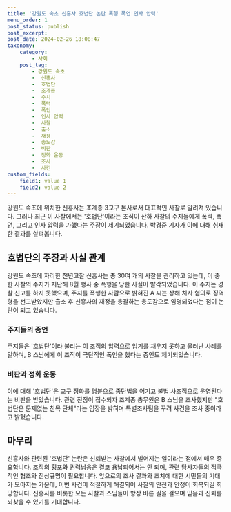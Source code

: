 ```yaml
---
title: '강원도 속초 신흥사 호법단 논란 폭행 폭언 인사 압력'
menu_order: 1
post_status: publish
post_excerpt: 
post_date: 2024-02-26 18:08:47
taxonomy:
    category:
        - 사회
    post_tag:
        - 강원도 속초
        -  신흥사
        -  호법단
        -  조계종
        -  주지
        -  폭력
        -  폭언
        -  인사 압력
        -  사찰
        -  출소
        -  재정
        -  총도감
        -  비판
        -  정화 운동
        -  조사
        -  사건
custom_fields:
    field1: value 1
    field2: value 2
---
```


강원도 속초에 위치한 신흥사는 조계종 3교구 본사로서 대표적인 사찰로 알려져 있습니다. 그러나 최근 이 사찰에서는 '호법단'이라는 조직이 산하 사찰의 주지들에게 폭력, 폭언, 그리고 인사 압력을 가했다는 주장이 제기되었습니다. 박경준 기자가 이에 대해 취재한 결과를 살펴봅니다.
## 호법단의 주장과 사실 관계
강원도 속초에 자리한 천년고찰 신흥사는 총 30여 개의 사찰을 관리하고 있는데, 이 중 한 사찰의 주지가 지난해 8월 행사 중 폭행을 당한 사실이 발각되었습니다. 이 주지는 경찰 신고를 하지 못했으며, 주지를 폭행한 사람으로 밝혀진 A 씨는 상해 치사 혐의로 징역형을 선고받았지만 출소 후 신흥사의 재정을 총괄하는 총도감으로 임명되었다는 점이 논란이 되고 있습니다.
### 주지들의 증언
주지들은 '호법단'이라 불리는 이 조직의 압력으로 임기를 채우지 못하고 물러난 사례를 말하며, B 스님에게 이 조직이 극단적인 폭언을 했다는 증언도 제기되었습니다.
### 비판과 정화 운동
이에 대해 '호법단'은 교구 정화를 명분으로 종단법을 어기고 불법 사조직으로 운영된다는 비판을 받았습니다. 관련 진정이 접수되자 조계종 총무원은 B 스님을 조사했지만 "호법단은 문제없는 친목 단체"라는 입장을 밝히며 특별조사팀을 꾸려 사건을 조사 중이라고 밝혔습니다.
## 마무리
신흥사와 관련된 '호법단' 논란은 신뢰받는 사찰에서 벌어지는 일이라는 점에서 매우 중요합니다. 조직의 횡포와 권력남용은 결코 용납되어서는 안 되며, 관련 당사자들의 적극적인 협조와 진상규명이 필요합니다. 앞으로의 조사 결과와 조치에 대한 시민들의 기대가 모아지는 가운데, 이번 사건이 적절하게 해결되어 사찰의 안전과 안정이 회복되길 희망합니다. 신흥사를 비롯한 모든 사찰과 스님들이 항상 바른 길을 걸으며 믿음과 신뢰를 되찾을 수 있기를 기대합니다.

